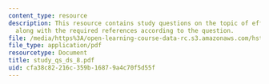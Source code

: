 ```yaml
---
content_type: resource
description: This resource contains study questions on the topic of efferent control
  along with the required references according to the question.
file: /media/https%3A/open-learning-course-data-rc.s3.amazonaws.com/hst-721-the-peripheral-auditory-system-fall-2005/cfa38c82216c359b16879a4c70f5d55f_study_qs_ds_8.pdf
file_type: application/pdf
resourcetype: Document
title: study_qs_ds_8.pdf
uid: cfa38c82-216c-359b-1687-9a4c70f5d55f
---
```

